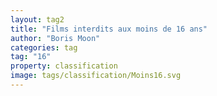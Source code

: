 ```yaml
---
layout: tag2
title: "Films interdits aux moins de 16 ans"
author: "Boris Moon"
categories: tag
tag: "16"
property: classification
image: tags/classification/Moins16.svg
---
```

